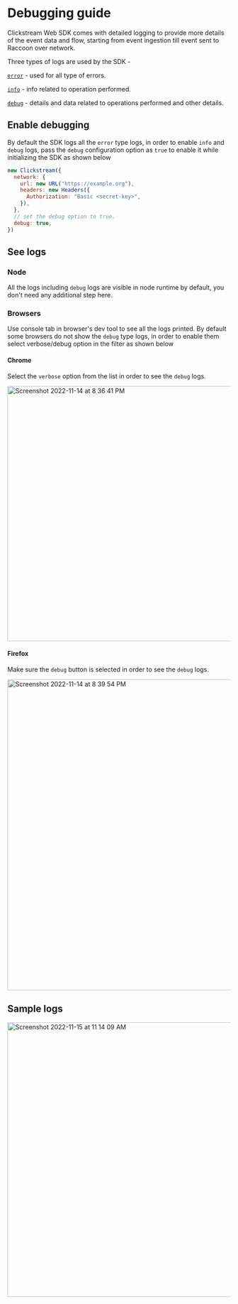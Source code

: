 # Debugging guide

Clickstream Web SDK comes with detailed logging to provide more details of the event data and flow, starting from event ingestion till event sent to Raccoon over network.

Three types of logs are used by the SDK -

[`error`](https://developer.mozilla.org/en-US/docs/Web/API/console/error) - used for all type of errors.

[`info`](https://developer.mozilla.org/en-US/docs/Web/API/console/info) - info related to operation performed.

[`debug`](https://developer.mozilla.org/en-US/docs/Web/API/console/debug) - details and data related to operations performed and other details.


## Enable debugging
By default the SDK logs all the `error` type logs, in order to enable `info` and `debug` logs, pass the `debug` configuration option as `true` to enable it while initializing the SDK as shown below

```js
new Clickstream({
  network: {
    url: new URL("https://example.org"),
    headers: new Headers({
      Authorization: "Basic <secret-key>",
    }),
  },
  // set the debug option to true.
  debug: true,
})
```

## See logs

### Node
All the logs including `debug` logs are visible in node runtime by default, you don't need any additional step here.

### Browsers
Use console tab in browser's dev tool to see all the logs printed. By default some browsers do not show the `debug` type logs, in order to enable them select verbose/debug option in the filter as shown below

#### Chrome
Select the `verbose` option from the list in order to see the `debug` logs.

<img width="575" alt="Screenshot 2022-11-14 at 8 36 41 PM" src="https://user-images.githubusercontent.com/14230239/201834747-f6e97872-7d64-45ae-b372-98cba20fe670.png">

#### Firefox
Make sure the `debug` button is selected in order to see the `debug` logs.

<img width="701" alt="Screenshot 2022-11-14 at 8 39 54 PM" src="https://user-images.githubusercontent.com/14230239/201834840-48eb4a9f-fa4e-4590-81d5-f22a5294c922.png">

## Sample logs

<img width="619" alt="Screenshot 2022-11-15 at 11 14 09 AM" src="https://user-images.githubusercontent.com/14230239/201836029-36063b5b-33da-4030-82bf-43a0d5058faa.png">



